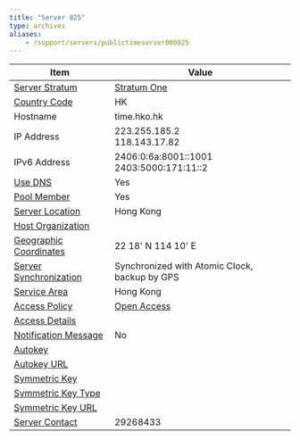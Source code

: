 ```yaml
---
title: "Server 825"
type: archives
aliases:
    - /support/servers/publictimeserver000825
---
```


| Item | Value |
| ----- | ----- |
| [Server Stratum](/support/servers/serverstratum) | [Stratum One](/support/servers/stratumonetimeservers) |
| [Country Code](/support/servers/countrycode) | HK |
| Hostname |  time.hko.hk |
| IP Address |  223.255.185.2<br> 118.143.17.82 |
| IPv6 Address |  2406:0:6a:8001::1001<br> 2403:5000:171:11::2 |
| [Use DNS](/support/servers/usedns) | Yes |
| [Pool Member](/support/servers/poolmember) | Yes |
| [Server Location](/support/servers/serverlocation) | Hong Kong |
| [Host Organization](/support/servers/hostorganization) | |
| [ Geographic Coordinates](/support/servers/geographiccoordinates) |  22 18' N 114 10' E |
| [Server Synchronization](/support/servers/serversynchronization) |  Synchronized with Atomic Clock, backup by GPS |
| [Service Area](/support/servers/servicearea) | Hong Kong |
| [Access Policy](/support/servers/accesspolicy) | [Open Access](/support/servers/openaccess) |
| [Access Details](/support/servers/accessdetails) |  |
| [Notification Message](/support/servers/notificationmessage) | No |
| [Autokey](/support/servers/autokey) |  |
| [Autokey URL](/support/servers/autokeyurl) | |
| [Symmetric Key](/support/servers/symmetrickey) |  |
| [Symmetric Key Type](/support/servers/symmetrickeytype) | |
| [Symmetric Key URL](/support/servers/symmetrickeyurl) | |
| [Server Contact](/support/servers/servercontact) |  29268433 |